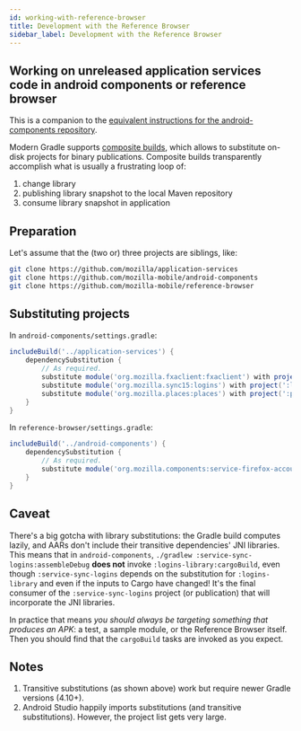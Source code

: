 ```yaml
---
id: working-with-reference-browser
title: Development with the Reference Browser
sidebar_label: Development with the Reference Browser
---
```


## Working on unreleased application services code in android components or reference browser

This is a companion to the [equivalent instructions for the android-components repository](https://mozilla-mobile.github.io/android-components/contributing/testing-components-inside-app).

Modern Gradle supports [composite builds](https://docs.gradle.org/current/userguide/composite_builds.html), which allows to substitute on-disk projects for binary publications.  Composite builds transparently accomplish what is usually a frustrating loop of:
1. change library
1. publishing library snapshot to the local Maven repository
1. consume library snapshot in application

## Preparation

Let's assume that the (two or) three projects are siblings, like:
```sh
git clone https://github.com/mozilla/application-services
git clone https://github.com/mozilla-mobile/android-components
git clone https://github.com/mozilla-mobile/reference-browser
```

## Substituting projects

In `android-components/settings.gradle`:
```groovy
includeBuild('../application-services') {
    dependencySubstitution {
        // As required.
        substitute module('org.mozilla.fxaclient:fxaclient') with project(':fxa-client-library')
        substitute module('org.mozilla.sync15:logins') with project(':logins-library')
        substitute module('org.mozilla.places:places') with project(':places-library')
    }
}
```

In `reference-browser/settings.gradle`:
```groovy
includeBuild('../android-components') {
    dependencySubstitution {
        // As required.
        substitute module('org.mozilla.components:service-firefox-accounts') with project(':service-firefox-accounts')
    }
}
```

## Caveat

There's a big gotcha with library substitutions: the Gradle build computes lazily, and AARs don't include their transitive dependencies' JNI libraries.  This means that in `android-components`, `./gradlew :service-sync-logins:assembleDebug` **does not** invoke `:logins-library:cargoBuild`, even though `:service-sync-logins` depends on the substitution for `:logins-library` and even if the inputs to Cargo have changed!  It's the final consumer of the `:service-sync-logins` project (or publication) that will incorporate the JNI libraries.

In practice that means _you should always be targeting something that produces an APK_: a test, a sample module, or the Reference Browser itself.  Then you should find that the `cargoBuild` tasks are invoked as you expect.

## Notes

1. Transitive substitutions (as shown above) work but require newer Gradle versions (4.10+).
1. Android Studio happily imports substitutions (and transitive substitutions).  However, the project list gets very large.
